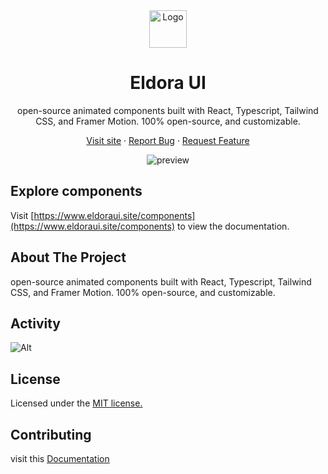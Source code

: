 <div align="center">
  <a href="https://github.com/karthikmudunuri/eldoraui">


 <img src="https://github.com/user-attachments/assets/d00f15e8-cc1a-47a6-b99f-885156a55fc3" alt="Logo" width="60" height="60">

  
  </a>
  <h1 align="center">Eldora UI</h1>
  <p align="center">
   open-source animated components built with React, Typescript, Tailwind CSS, and Framer Motion.
100% open-source, and customizable.
  </p>
  <p>
    
   <a href="https://www.eldoraui.site/">Visit site</a>
    ·
    <a href="https://github.com/karthikmudunuri/eldoraui/issues">Report Bug</a>
    ·
    <a href="https://github.com/karthikmudunuri/eldoraui/issues">Request Feature</a>
  </p>

  <img src="https://github.com/user-attachments/assets/f0aacc0a-5c5e-476c-9419-bff399092310" alt="preview">
</div>

<!-- ABOUT THE PROJECT -->
 

## Explore components

Visit [https://www.eldoraui.site/components](https://www.eldoraui.site/components) to view the documentation.

## About The Project

 open-source animated components built with React, Typescript, Tailwind CSS, and Framer Motion.
100% open-source, and customizable.

## Activity

![Alt](https://repobeats.axiom.co/api/embed/35271c3244e24efbae34731d1ee21d0988f8fc0e.svg "Repobeats analytics image")


## License

Licensed under the [MIT license.](https://github.com/karthikmudunuri/eldoraui/blob/main/LICENSE)

## Contributing

visit this [Documentation](https://github.com/karthikmudunuri/eldoraui/blob/main/CONTRIBUTING.md)
